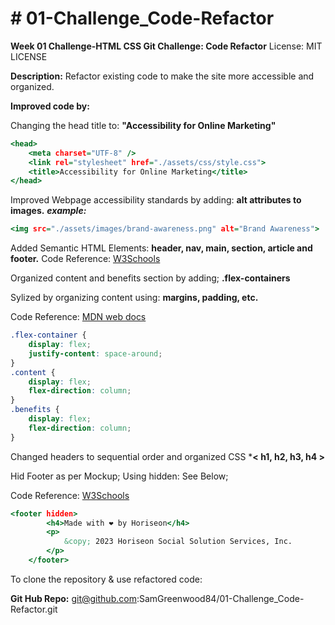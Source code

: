 # # 01-Challenge_Code-Refactor
**Week 01 Challenge-HTML CSS Git Challenge: Code Refactor**
License: MIT LICENSE

**Description:**
Refactor existing code to make the site more accessible and organized.

**Improved code by:**

Changing the head title to: **"Accessibility for Online Marketing"**
```htm
<head>
    <meta charset="UTF-8" />
    <link rel="stylesheet" href="./assets/css/style.css">
    <title>Accessibility for Online Marketing</title>
</head>
```

Improved Webpage accessibility standards by adding:
**alt attributes to images.**
***example:***
```htm
<img src="./assets/images/brand-awareness.png" alt="Brand Awareness">
```

Added Semantic HTML Elements:
**header, nav, main, section, article and footer.** 
Code Reference: [W3Schools](https://www.w3schools.com/html/html5_semantic_elements.asp)

Organized content and benefits section by adding;
**.flex-containers**

Sylized by organizing content using: 
**margins, padding, etc.**

Code Reference: [MDN web docs](https://developer.mozilla.org/en-US/docs/Web/CSS/flex-direction)
```css
.flex-container {
    display: flex;
    justify-content: space-around;
}
.content {
    display: flex;
    flex-direction: column;
}
.benefits {
    display: flex;
    flex-direction: column;
}
```
Changed headers to sequential order and organized CSS
***< h1, h2, h3, h4 >**

Hid Footer as per Mockup; Using hidden: See Below;

Code Reference: [W3Schools](https://www.w3schools.com/tags/tryit.asp?filename=tryhtml5_global_hidden)
```htm
<footer hidden>
        <h4>Made with ❤️️ by Horiseon</h4>
        <p>
            &copy; 2023 Horiseon Social Solution Services, Inc.
        </p>
    </footer>
```
To clone the repository & use refactored code:

**Git Hub Repo:** git@github.com:SamGreenwood84/01-Challenge_Code-Refactor.git

